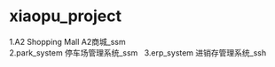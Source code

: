 # xiaopu_project
1.A2 Shopping Mall A2商城_ssm  
2.park_system 停车场管理系统_ssm  
3.erp_system 进销存管理系统_ssh
